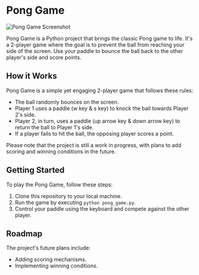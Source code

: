 # Pong Game

![Pong Game Screenshot](link_to_project_screenshot.png)

Pong Game is a Python project that brings the classic Pong game to life. It's a 2-player game where the goal is to prevent the ball from reaching your side of the screen. Use your paddle to bounce the ball back to the other player's side and score points.

## How it Works

Pong Game is a simple yet engaging 2-player game that follows these rules:

- The ball randomly bounces on the screen.
- Player 1 uses a paddle (w key & s key) to knock the ball towards Player 2's side.
- Player 2, in turn, uses a paddle (up arrow key & down arrow key) to return the ball to Player 1's side.
- If a player fails to hit the ball, the opposing player scores a point.

Please note that the project is still a work in progress, with plans to add scoring and winning conditions in the future.

## Getting Started

To play the Pong Game, follow these steps:

1. Clone this repository to your local machine.
2. Run the game by executing `python pong_game.py`.
3. Control your paddle using the keyboard and compete against the other player.

## Roadmap

The project's future plans include:

- Adding scoring mechanisms.
- Implementing winning conditions.
